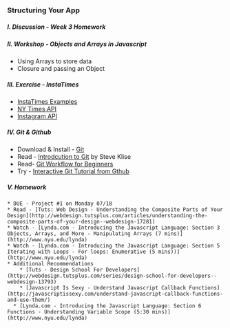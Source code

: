 ### Structuring Your App

##### I. Discussion - Week 3 Homework

##### II. Workshop - Objects and Arrays in Javascript
* Using Arrays to store data
* Closure and passing an Object

##### III. Exercise - InstaTimes
* [InstaTimes Examples](https://github.com/craigprotzel/Mashups/tree/master/04_Structuring_Your_App/InstaTimes)
* [NY Times API](http://developer.nytimes.com/) 
* [Instagram API](http://instagram.com/developer/)

##### IV. Git & Github
* Download & Install - [Git](http://git-scm.com/downloads)
* Read - [Introdcution to Git](http://sklise.com/2012/09/22/introduction-to-git/) by Steve Klise
* Read- [Git Workflow for Beginners](http://sklise.com/2012/10/07/git-workflow-beginner/)
* Try - [Interactive Git Tutorial from Gthub](http://try.github.io/levels/1/challenges/1)



##### V. Homework 
	* DUE - Project #1 on Monday 07/18
	* Read - [Tuts: Web Design - Understanding the Composite Parts of Your Design](http://webdesign.tutsplus.com/articles/understanding-the-composite-parts-of-your-design--webdesign-17281)
	* Watch - [Lynda.com - Introducing the Javascript Language: Section 3 Objects, Arrays, and More - Manipulating Arrays (7 mins)](http://www.nyu.edu/lynda)
	* Watch - [Lynda.com - Introducing the Javascript Language: Section 5 Iterating with Loops - For loops: Enumerative (5 mins))](http://www.nyu.edu/lynda)
	* Additional Recommendations
		* [Tuts - Design School For Developers](http://webdesign.tutsplus.com/series/design-school-for-developers--webdesign-13793)
		* [Javascript Is Sexy - Understand Javascript Callback Functions](http://javascriptissexy.com/understand-javascript-callback-functions-and-use-them/)
	  * [Lynda.com - Introducing the Javascript Language: Section 6 Functions - Understanding Variable Scope (5:30 mins)](http://www.nyu.edu/lynda)
	
